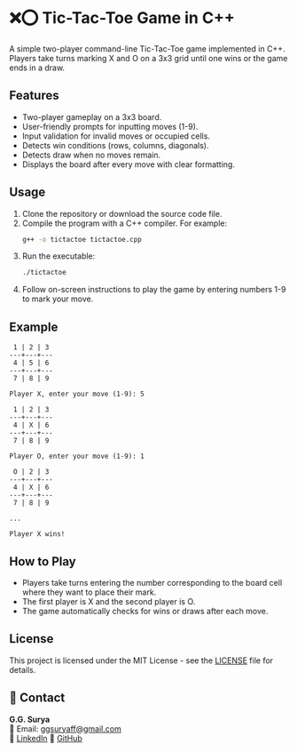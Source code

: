 # ❌⭕ Tic-Tac-Toe Game in C++

A simple two-player command-line Tic-Tac-Toe game implemented in C++. Players take turns marking X and O on a 3x3 grid until one wins or the game ends in a draw.

## Features

- Two-player gameplay on a 3x3 board.
- User-friendly prompts for inputting moves (1-9).
- Input validation for invalid moves or occupied cells.
- Detects win conditions (rows, columns, diagonals).
- Detects draw when no moves remain.
- Displays the board after every move with clear formatting.

## Usage

1. Clone the repository or download the source code file.
2. Compile the program with a C++ compiler. For example:
   ```bash
   g++ -o tictactoe tictactoe.cpp
3. Run the executable:
   ```bash
   ./tictactoe
4. Follow on-screen instructions to play the game by entering numbers 1-9 to mark your move.

## Example

```
 1 | 2 | 3
---+---+---
 4 | 5 | 6
---+---+---
 7 | 8 | 9

Player X, enter your move (1-9): 5

 1 | 2 | 3
---+---+---
 4 | X | 6
---+---+---
 7 | 8 | 9

Player O, enter your move (1-9): 1

 O | 2 | 3
---+---+---
 4 | X | 6
---+---+---
 7 | 8 | 9

...

Player X wins!
```

## How to Play

- Players take turns entering the number corresponding to the board cell where they want to place their mark.
- The first player is X and the second player is O.
- The game automatically checks for wins or draws after each move.
   
## License

This project is licensed under the MIT License - see the [LICENSE](https://github.com/ggsurya/Cpp-Projects/blob/main/LICENSE) file for details.

## 📩 Contact

**G.G. Surya**  
📧 Email: ggsuryaff@gmail.com  
🔗 [LinkedIn](https://www.linkedin.com/in/g-g-surya-5aa9312b4)
🔗 [GitHub](https://github.com/ggsurya)
